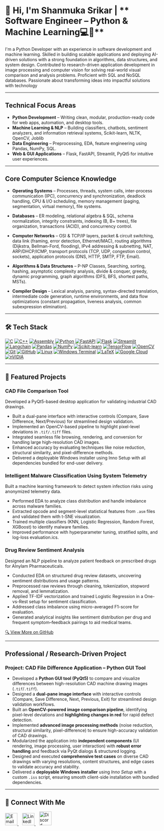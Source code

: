 # 👋 Hi, I'm Shanmuka Srikar | ** Software Engineer – Python & Machine Learning💻🧠** 


I'm a Python Developer with an experience in software development and machine learning. Skilled in building scalable applications and deploying AI-driven solutions with a strong foundation in algorithms, data structures, and system design. Contributed to research-driven application development in image processing and computer vision for solving real-world visual comparison and analysis
problems. Proficient with SQL and NoSQL databases. Passionate about transforming ideas into impactful solutions with technology


---

##  Technical Focus Areas  

- **Python Development** – Writing clean, modular, production-ready code for web apps, automation, and desktop tools.  
- **Machine Learning & NLP** – Building classifiers, chatbots, sentiment analyzers, and information retrieval systems, Scikit-learn, NLTK, OpenCV, Joblib  
- **Data Engineering** – Preprocessing, EDA, feature engineering using Pandas, NumPy, SQL.  
- **Web & GUI Applications** – Flask, FastAPI, Streamlit, PyQt5 for intuitive user experiences.  

---

##  Core Computer Science Knowledge  

- **Operating Systems** – Processes, threads, system calls, inter-process communication (IPC), concurrency and synchronization, deadlock handling, CPU & I/O scheduling, memory management (paging, segmentation, virtual memory), file systems.  

- **Databases** – ER modeling, relational algebra & SQL, schema normalization, integrity constraints, indexing (B, B+ trees), file organization, transactions (ACID), and concurrency control.  

- **Computer Networks** – OSI & TCP/IP layers, packet & circuit switching, data link (framing, error detection, Ethernet/MAC), routing algorithms (Dijkstra, Bellman-Ford, flooding), IPv4 addressing & subnetting, NAT, ARP/DHCP/ICMP, transport protocols (TCP, UDP, congestion control, sockets), application protocols (DNS, HTTP, SMTP, FTP, Email).  

- **Algorithms & Data Structures** – P-NP Classes, Searching, sorting, hashing, asymptotic complexity analysis, divide & conquer, greedy, dynamic programming, graph algorithms (DFS, BFS, shortest paths, MSTs).  

- **Compiler Design** – Lexical analysis, parsing, syntax-directed translation, intermediate code generation, runtime environments, and data flow optimizations (constant propagation, liveness analysis, common subexpression elimination).  

---

## 🛠 Tech Stack

[![C](https://img.shields.io/badge/c-%2300599C?logo=c&style=for-the-badge)](https://learn.microsoft.com/en-us/cpp/c-language/)
[![C++](https://img.shields.io/badge/c%2B%2B-%2300599C?logo=cplusplus&style=for-the-badge)](https://cplusplus.com/doc/)
[![Assembly](https://img.shields.io/badge/assembly-%23ASM?logo=asm&style=for-the-badge)](https://en.wikipedia.org/wiki/Assembly_language)
[![Python](https://img.shields.io/badge/python-3670A0?logo=python&logoColor=ffdd54&style=for-the-badge)](https://docs.python.org/3/)
[![FastAPI](https://img.shields.io/badge/FastAPI-005571?logo=fastapi&style=for-the-badge)](https://fastapi.tiangolo.com/)
[![Flask](https://img.shields.io/badge/flask-%23000?logo=flask&logoColor=white&style=for-the-badge)](https://flask.palletsprojects.com/)
[![Streamlit](https://img.shields.io/badge/Streamlit-%23FE4B4B?logo=streamlit&style=for-the-badge)](https://docs.streamlit.io/)
[![Langchain](https://img.shields.io/badge/LangChain-white?logo=data:image/svg+xml;base64,PHN2ZyB4bWxucz0iaHR0cDovL3d3dy53My5vcmcvMjAwMC9zdmciIHZpZXdCb3g9IjAgMCAyNDAwIDI0MDAiPjxwYXRoIGZpbGw9IiMwMDU1REMiIGQ9Ik0wIDBoMjQwMHYyNDAsTDAgMjQwMHpmMTgxNiAxMjBsLTk2MCA5NjAtOTYwLTk2MHYtMjQwbDk2MCA5NjAgOTYwLTk2MHoiLz48L3N2Zz4=&style=for-the-badge)](https://python.langchain.com/docs/)
[![Pandas](https://img.shields.io/badge/pandas-%23150458?logo=pandas&style=for-the-badge)](https://pandas.pydata.org/docs/)
[![NumPy](https://img.shields.io/badge/numpy-%23013243?logo=numpy&logoColor=white&style=for-the-badge)](https://numpy.org/doc/)
[![Scikit-learn](https://img.shields.io/badge/scikit--learn-%23F7931E?logo=scikit-learn&style=for-the-badge)](https://scikit-learn.org/stable/)
[![TensorFlow](https://img.shields.io/badge/TensorFlow-%23FF6F00?logo=tensorflow&style=for-the-badge)](https://www.tensorflow.org/api_docs)
[![OpenCV](https://img.shields.io/badge/opencv-%23white?logo=opencv&logoColor=white&style=for-the-badge)](https://docs.opencv.org/)
[![Git](https://img.shields.io/badge/git-%23F05033?logo=git&style=for-the-badge)](https://git-scm.com/book/en/v2)
[![GitHub](https://img.shields.io/badge/github-%23121011?logo=github&logoColor=white&style=for-the-badge)](https://docs.github.com/en)
[![Linux](https://img.shields.io/badge/Linux-FCC624?logo=linux&style=for-the-badge)](https://kernel.org/doc/)
[![Windows Terminal](https://img.shields.io/badge/Windows%20Terminal-%234D4D4D?logo=windows-terminal&style=for-the-badge)](https://learn.microsoft.com/en-us/windows/terminal/)
[![LaTeX](https://img.shields.io/badge/latex-%23008080?logo=latex&style=for-the-badge)](https://www.latex-project.org/help/documentation/)
[![Google Cloud](https://img.shields.io/badge/GoogleCloud-%234285F4?logo=google-cloud&style=for-the-badge)](https://cloud.google.com/docs)
[![nVIDIA](https://img.shields.io/badge/nVIDIA-%2376B900?logo=nVIDIA&style=for-the-badge)](https://developer.nvidia.com/cuda-zone)

---

## 🌟 Featured Projects 

### CAD File Comparison Tool  
Developed a PyQt5-based desktop application for validating industrial CAD drawings.  
- Built a dual-pane interface with interactive controls (Compare, Save Difference, Next/Previous) for streamlined design validation.  
- Implemented an OpenCV-based pipeline to highlight pixel-level deviations in `.tif/.tiff` files.  
- Integrated seamless file browsing, rendering, and conversion for handling large high-resolution CAD images.  
- Enhanced accuracy by evaluating techniques like noise reduction, structural similarity, and pixel-difference methods.  
- Delivered a deployable Windows installer using Inno Setup with all dependencies bundled for end-user delivery.

### Intelligent Malware Classification Using System Telemetry  
Built a machine learning framework to detect system infection risks using anonymized telemetry data.  
- Performed EDA to analyze class distribution and handle imbalance across malware families.  
- Extracted opcode and segment-level statistical features from `.asm` files and validated them with t-SNE visualization.  
- Trained multiple classifiers (KNN, Logistic Regression, Random Forest, XGBoost) to identify malware families.  
- Improved performance with hyperparameter tuning, stratified splits, and log-loss evaluation.ics.
  
### Drug Review Sentiment Analysis  
Designed an NLP pipeline to analyze patient feedback on prescribed drugs for Alnylam Pharmaceuticals.  
- Conducted EDA on structured drug review datasets, uncovering sentiment distributions and usage patterns.  
- Preprocessed raw reviews through cleaning, tokenization, stopword removal, and lemmatization.  
- Applied TF-IDF vectorization and trained Logistic Regression in a One-vs-Rest setup for sentiment classification.  
- Addressed class imbalance using micro-averaged F1-score for evaluation.  
- Generated analytical insights like sentiment distribution per drug and frequent symptom–feedback pairings to aid medical teams.
  


[🔍 View More on GitHub](https://github.com/shanmuka_RS25) 

---

## Professional / Research-Driven Project

### Project: CAD File Difference Application – Python GUI Tool

- Developed a **Python GUI tool (PyQt5)** to compare and visualize differences between high-resolution CAD machine drawing images (`.tif`/`.tiff`).  
- Designed a **dual-pane image interface** with interactive controls (Compare, Save Difference, Next, Previous, Exit) for streamlined design validation workflows.  
- Built an **OpenCV-powered image comparison pipeline**, identifying pixel-level deviations and **highlighting changes in red** for rapid defect detection.  
- Implemented **advanced image processing methods** (noise reduction, structural similarity, pixel-difference) to ensure high-accuracy validation of CAD drawings.  
- Modularized the application into **independent components** (UI rendering, image processing, user interaction) with **robust error handling** and feedback via PyQt dialogs & structured logging. 
- Designed and executed **comprehensive test cases** on diverse CAD drawings with varying resolutions, content structures, and edge cases to validate accuracy and stability.  
- Delivered a **deployable Windows installer** using *Inno Setup* with a custom `.iss` script, ensuring smooth client-side installation with bundled dependencies.  

---


## 🔗 Connect With Me  

<p align="left">
  <a href="mailto:shanmukasrikar99@gmail.com">
    <img src="https://cdn.jsdelivr.net/gh/devicons/devicon/icons/google/google-original.svg" width="40" height="40" alt="Email"/>
  </a>&nbsp;&nbsp;
  <a href="https://www.linkedin.com/in/shanmuka-srikar-646a15143/">
    <img src="https://cdn.jsdelivr.net/gh/devicons/devicon/icons/linkedin/linkedin-original.svg" width="40" height="40" alt="LinkedIn"/>
  </a>&nbsp;&nbsp;
  <a href="https://discord.com/users/shannu_rs25">
    <img src="https://www.svgrepo.com/show/353655/discord-icon.svg" width="40" height="45" alt="Discord"/>
  </a>
</p>



